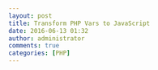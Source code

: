 ```yaml
---
layout: post
title: Transform PHP Vars to JavaScript
date: 2016-06-13 01:32
author: administrator
comments: true
categories: [PHP]
---
```


